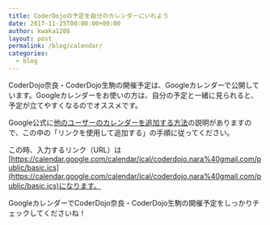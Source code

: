 ```yaml
---
title: CoderDojoの予定を自分のカレンダーにいれよう
date: 2017-11-25T00:00:00+09:00
author: kwaka1208
layout: post
permalink: /blog/calendar/
categories:
  - blog
---
```

CoderDojo奈良・CoderDojo生駒の開催予定は、Googleカレンダーで公開しています。Googleカレンダーをお使いの方は、自分の予定と一緒に見られると、予定が立てやすくなるのでオススメです。

Google公式に[他のユーザーのカレンダーを追加する方法](https://support.google.com/calendar/answer/37100?co=GENIE.Platform%3DDesktop&hl=ja)の説明がありますので、この中の「リンクを使用して追加する」の手順に従ってください。

この時、入力するリンク（URL）は[https://calendar.google.com/calendar/ical/coderdojo.nara%40gmail.com/public/basic.ics](https://calendar.google.com/calendar/ical/coderdojo.nara%40gmail.com/public/basic.ics)になります。

GoogleカレンダーでCoderDojo奈良・CoderDojo生駒の開催予定をしっかりチェックしてくださいね！